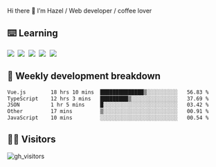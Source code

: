 
Hi there 👋 I’m Hazel / Web developer / coffee lover

## ⌨️ Learning

<samp>
 <a href="https://github.com/vuejs/core"><img src="https://api.iconify.design/logos:vue.svg" /></a>
  <a href="https://github.com/vuejs/core"><img src="https://api.iconify.design/logos:react.svg" /></a>
  <a href="https://github.com/vitejs/vite"><img src="https://api.iconify.design/logos:vitejs.svg" /></a>
  <a href="https://github.com/microsoft/TypeScript"><img src="https://api.iconify.design/logos:typescript-icon.svg" /></a> 
  <a href="https://github.com/unocss/unocss"><img src="https://api.iconify.design/logos:unocss.svg" /></a>
  

</samp>


## 🦀 Weekly development breakdown

<!--START_SECTION:waka-->

```txt
Vue.js        18 hrs 10 mins  ██████████████▒░░░░░░░░░░   56.83 %
TypeScript    12 hrs 3 mins   █████████▒░░░░░░░░░░░░░░░   37.69 %
JSON          1 hr 5 mins     █░░░░░░░░░░░░░░░░░░░░░░░░   03.42 %
Other         17 mins         ▒░░░░░░░░░░░░░░░░░░░░░░░░   00.91 %
JavaScript    10 mins         ░░░░░░░░░░░░░░░░░░░░░░░░░   00.54 %
```

<!--END_SECTION:waka-->
## 👬🏻 Visitors

![gh_visitors](https://profile-counter.glitch.me/Hazel-Lin/count.svg)

